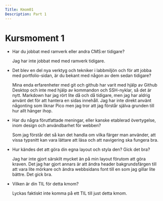 ```yaml
---
Title: Kmom01
Description: Part 1
---
```


Kursmoment 1
==================

*   Har du jobbat med ramverk eller andra CMS:er tidigare?

    Jag har inte jobbat med med ramverk tidigare.

*   Det blev en del nya verktyg och tekniker i labbmiljön och för att jobba med portfolio-sidan, är du bekant med någon av dem sedan tidigare?

    Mina enda erfarenheter med git och github har varit med hjälp av Github Desktop och inte med hjälp av kommandon och SSH-nyklar, så det är nytt. Markdown har jag rört lite då och då tidigare, men jag har aldrig använt det för att hantera en sidas innehåll. Jag har inte direkt använt någonting som liknar Pico men jag tror att jag förstår själva grunden till hur allt hänger ihop.

*   Har du några förutfattade meningar, eller kanske etablerad övertygelse, inom design och användbarhet för webben?

    Som jag förstår det så kan det handla om vilka färger man använder, att vissa typsnitt kan vara lättare att läsa och att navigering ska fungera bra.

*   Hur kändes det att göra din egna layout och styla den? Gick det bra?

    Jag har inte gjort särskilt mycket än på min layout förutom att göra kraven. Det jag har gjort annars är att ändra header bakgrundsfärgen till att vara lite mörkare och ändra webbsidans font till en som jag gillar lite bättre. Det gick bra.

*   Vilken är din TIL för detta kmom?

    Lyckas faktiskt inte komma på ett TIL till just detta kmom.

